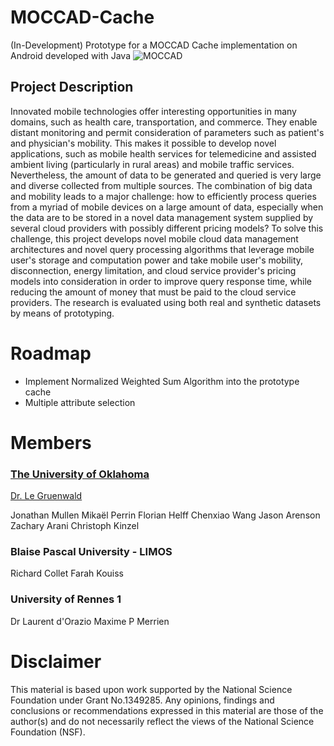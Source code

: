 # MOCCAD-Cache
(In-Development) Prototype for a MOCCAD Cache implementation on Android developed with Java
![MOCCAD](http://cs.ou.edu/~database/MOCCAD/images/logo.png)
## Project Description 
 Innovated mobile technologies offer interesting opportunities in many domains, such as health care, transportation, and commerce. They enable distant monitoring and permit consideration of parameters such as patient's and physician's mobility. This makes it possible to develop novel applications, such as mobile health services for telemedicine and assisted ambient living (particularly in rural areas) and mobile traffic services. Nevertheless, the amount of data to be generated and queried is very large and diverse collected from multiple sources. The combination of big data and mobility leads to a major challenge: how to efficiently process queries from a myriad of mobile devices on a large amount of data, especially when the data are to be stored in a novel data management system supplied by several cloud providers with possibly different pricing models? To solve this challenge, this project develops novel mobile cloud data management architectures and novel query processing algorithms that leverage mobile user's storage and computation power and take mobile user's mobility, disconnection, energy limitation, and cloud service provider's pricing models into consideration in order to improve query response time, while reducing the amount of money that must be paid to the cloud service providers. The research is evaluated using both real and synthetic datasets by means of prototyping. 

# Roadmap

 - Implement Normalized Weighted Sum Algorithm into the prototype cache  
 - Multiple attribute selection
 
 
# Members
### [The University of Oklahoma](http://cs.ou.edu/~database/) 
[Dr. Le Gruenwald](http://www.cs.ou.edu/~database/faculty.htm)

Jonathan Mullen 
Mikaël Perrin
Florian Helff
Chenxiao Wang
Jason Arenson
Zachary Arani
Christoph Kinzel 
### Blaise Pascal University - LIMOS
Richard Collet
Farah Kouiss
### University of Rennes 1
Dr Laurent d'Orazio
Maxime P Merrien

# Disclaimer
This material is based upon work supported by the National Science Foundation under Grant No.1349285. Any opinions, findings and conclusions or recommendations expressed in this material are those of the author(s) and do not necessarily reflect the views of the National Science Foundation (NSF).

